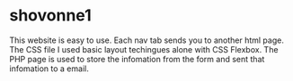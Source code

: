  # shovonne1
 
 This website is easy to use.  Each nav tab sends you to another html page. The CSS file I used basic layout techingues alone with CSS Flexbox.
The PHP page is used to store the infomation from the form and sent that infomation to a email. 
